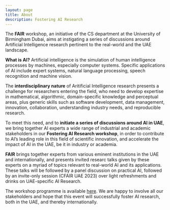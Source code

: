 ```yaml
---
layout: page
title: About
description: Fostering AI Research 
---
```


The **FAIR** workshop, an initiative of the CS department at the University of Birmingham Dubai, aims at instigating a series of discussions around Artificial Intelligence research pertinent to the real-world and the UAE landscape. 

**What is AI?**
Artificial intelligence is the simulation of human intelligence processes by machines, especially computer systems. Specific applications of AI include expert systems, natural language processing, speech recognition and machine vision.

The **interdisciplinary nature** of Aritificial Intelligence research presents a challenge for researchers entering the field, who need to develop expertise in mathematical, algorithmic, domain-specific knowledge and perceptual areas, plus generic skills such as software development, data management, innovation, collaboration, understanding industry needs, and reproducible research. 

To meet this need, and to **initiate a series of discussions around AI in UAE**, we bring together AI experts a wide range of industrial and academic stakeholders in our  **Fostering AI Research workshop**, in order to contribute to AI’s leading role in this field of scientific innovation, and accelerate the impact of AI in the UAE, be it in industry or academia.

**FAIR** brings together experts from various eminent institutions in the UAE and internationally, and presents invited researc talks given by these experts on a myriad of topics relevant to real-world AI and its applications. These talks will be followed by a panel discussion on practical AI, followed by an invite-only session (CFAIR UAE 2023) over light refreshments and drinks on UAE-specific AI Research. 

The workshop programme is available [here](/fair/programme).  We are happy to involve all our stakeholders and hope that this event will successfully foster AI research, both in the UAE, and thereby internationally. 

